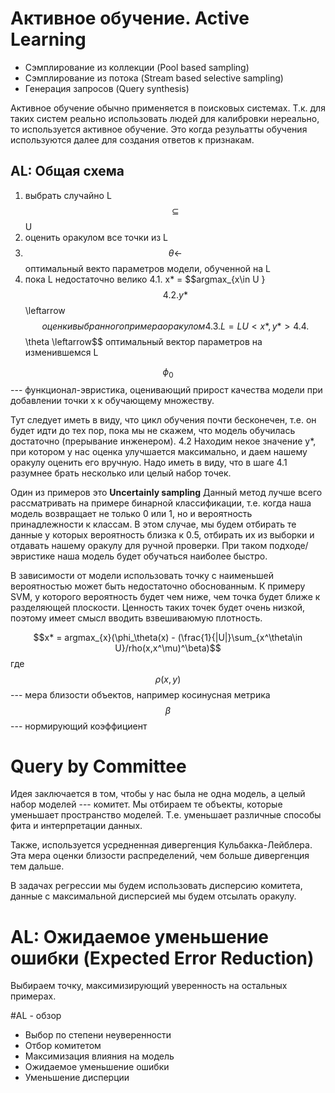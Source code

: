 # Активное обучение. Active Learning

* Сэмплирование из коллекции (Pool based sampling)
* Сэмплирование из потока (Stream based selective sampling)
* Генерация запросов (Query synthesis)
 
Активное обучение обычно применяется в поисковых системах. Т.к. для таких систем реально использовать людей для калибровки нереально, то используется активное обучение. Это когда резульатты обучения используются далее для создания ответов к признакам. 

## AL: Общая схема

1) выбрать случайно L $$\subseteq$$ U
2) оценить оракулом все точки из L
3) $$\theta \leftarrow$$ оптимальный векто параметров модели, обученной на L
4) пока L недостаточно велико
4.1. x* = $$argmax_{x\in U \}$$
4.2. y* $$\leftarrow$$ оценки выбранного примера оракулом
4.3. L = L U <x*, y*>
4.4. $$\theta \leftarrow$$ оптимальный вектор параметров на изменившемся L

$$\phi_{0}$$ --- функционал-эвристика, оценивающий прирост качества модели при добавлении точки x к обучающему множеству. 

Тут следует иметь в виду, что цикл обучения почти бесконечен, т.е. он будет идти до тех пор, пока мы не скажем, что модель обучилась достаточно (прерывание инженером). 4.2 Находим некое значение y*, при котором у нас оценка улучшается максимально, и даем нашему оракулу оценить его вручную. Надо иметь в виду, что в шаге 4.1 разумнее брать несколько или целый набор точек. 

Один из примеров это **Uncertainly sampling**
Данный метод лучше всего рассматривать на примере бинарной классификации, т.е. когда наша модель возвращает не только 0 или 1, но и вероятность принадлежности к классам. В этом случае, мы будем отбирать те данные у которых вероятность близка к 0.5, отбирать их из выборки и отдавать нашему оракулу для ручной проверки. При таком подходе/эвристике наша модель будет обучаться наиболее быстро. 

В зависимости от модели использовать точку с наименьшей вероятностью может быть недостаточно обоснованным. К примеру SVM, у которого вероятность будет чем ниже, чем точка будет ближе к разделяющей плоскости. Ценность таких точек будет очень низкой, поэтому имеет смысл вводить взвешиваюмую плотность. 

$$x* = argmax_{x}(\phi_\theta(x) - (\frac{1}{|U|}\sum_{x^\theta\in U}/rho(x,x^\mu)^\beta)$$
где $$\rho(x,y)$$ --- мера близости объектов, например косинусная метрика
$$\beta$$ --- нормирующий коэффициент 

# Query by Committee
Идея заключается в том, чтобы у нас была не одна модель, а целый набор моделей --- комитет. Мы отбираем те объекты, которые уменьшает пространство моделей. Т.е. уменьшает различные способы фита и интерпретации данных. 

Также, используется усредненная дивергенция Кульбакка-Лейблера. Эта мера оценки близости распределений, чем больше дивергенция тем дальше. 

В задачах регрессии мы будем использовать дисперсию комитета, данные с максимальной дисперсией мы будем отсылать оракулу. 

# AL: Ожидаемое уменьшение ошибки (Expected Error Reduction)

Выбираем точку, максимизирующий уверенность на остальных примерах. 

#AL - обзор

* Выбор по степени неуверенности
* Отбор комитетом
* Максимизация влияния на модель
* Ожидаемое уменьшение ошибки
* Уменьшение дисперции

